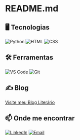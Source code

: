 # README.md

## 🖥 Tecnologias
![Python](https://img.shields.io/badge/-Python-306998?style=flat-square&logo=python&logoColor=white&background=000000)
![HTML](https://img.shields.io/badge/-HTML-E34F26?style=flat-square&logo=html5&logoColor=white&background=000000)
![CSS](https://img.shields.io/badge/-CSS-1572B6?style=flat-square&logo=css3&logoColor=white&background=000000)
## 🛠 Ferramentas
![VS Code](https://img.shields.io/badge/-Visual%20Studio%20Code-007ACC?style=flat-square&logo=visualstudiocode)
![Git](https://img.shields.io/badge/-Git-F1502F?style=flat-square&logo=git)

## ✍ Blog

[Visite meu Blog Literário](http://maviramos.pythonanywhere.com/)

## 📫 Onde me encontrar
[![LinkedIn](https://img.shields.io/badge/LinkedIn-Vitória%20Alencar-0077B5?style=flat-square&logo=linkedin)](https://www.linkedin.com/in/vit%C3%B3ria-alencar-a2b11930a)
[![Email](https://img.shields.io/badge/Email-vitoriamariaifc%40gmail.com-D14836?style=flat-square&logo=gmail)](mailto:vitoriamariaifc@gmail.com)
